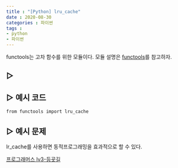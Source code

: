 ```yaml
---
title : "[Python] lru_cache"
date : 2020-08-30
categories : 파이썬
tags :
- python
- 파이썬
---
```


functools는 고차 함수를 위한 모듈이다.
모듈 설명은 [functools](https://python.flowdas.com/library/functools.html)를 참고하자.

## ▷


## ▷ 예시 코드
```{Python}
from functools import lru_cache
```


## ▷ 예시 문제

lr_cache를 사용하면 동적프로그래밍을 효과적으로 할 수 있다. 

[프로그래머스 lv3-등굣길](https://programmers.co.kr/learn/courses/30/lessons/42898)

